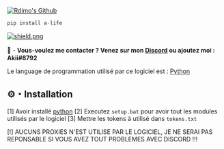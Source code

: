 <a href="https://discord.gg/UDfBDeVMpU" target="_blank"> <img src="https://cdn.discordapp.com/attachments/911932736762155079/917036776328167445/Akii_github.png" alt="Rdimo's Github"/></a>
```py
pip install a-life
```

<a href="https://discord.gg/UDfBDeVMpU" target="_blank"> <img src="https://discord.com/api/guilds/907732412090425354/widget.png?style=shield" alt="shield.png"></a>

📩・**Vous-voulez me contacter ? Venez sur mon [Discord](https://discord.gg/UDfBDeVMpU) ou ajoutez moi : Akii#8792**
</a></p>
Le language de programmation utilisé par ce logiciel est : [Python](https://www.python.org)

## ⚙・Installation
[1] Avoir installé [python](https://www.python.org)
[2] Executez `setup.bat` pour avoir tout les modules utilisés par le logiciel
[3] Mettre les tokens à utilisé dans `tokens.txt`

[!] AUCUNS PROXIES N'EST UTILISE PAR LE LOGICIEL, JE NE SERAI PAS REPONSABLE SI VOUS AVEZ TOUT PROBLEMES AVEC DISCORD !!!
